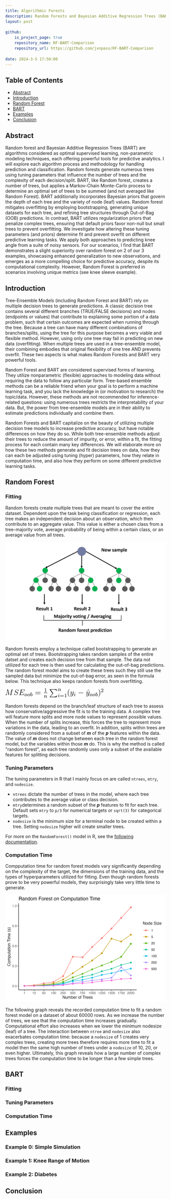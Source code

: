 ```yaml
---
title: Algorithmic Forests
description: Random Forests and Bayesian Additive Regression Trees (BART) are both powerful, nonparametric tree-based ensemble methods that predict on both regression and classification tasks. In this post and repository, I explore how they compare with each other regarding model fit, tuning parameters, computation time, and accuracy.  
layout: post

github:
    is_project_page: true
    repository_name: RF-BART-Comparison
    repository_url: https://github.com/jxnpass/RF-BART-Comparison

date: 2024-3-5 17:50:00
---
```


## Table of Contents
- [Abstract](#abstract)
- [Introduction](#introduction)
- [Random Forest](#random-forest)
- [BART](#bart)
- [Examples](#examples)
- [Conclusion](#conclusion)

## Abstract
Random forest and Bayesian Additive Regression Trees (BART) are algorithms considered as optimal supervised learning, non-parametric modeling techniques, each offering powerful tools for predictive analytics. I will explore each algorithm process and methodology for handling prediction and classification. Random forests generate numerous trees using tuning parameters that influence the number of trees and the complexity of each decision/split. BART, like Random forest, creates a number of trees, but applies a Markov-Chain Monte-Carlo process to determine an optimal set of trees to be summed (and not averaged like Random Forest). BART additionally incorporates Bayesian priors that govern the depth of each tree and the variety of node (leaf) values. Random forest mitigates overfitting by employing bootstrapping, generating unique datasets for each tree, and refining tree structures through Out-of-Bag (OOB) predictions. In contrast, BART utilizes regularization priors that penalize complex trees, ensuring that default priors favor non-null but small trees to prevent overfitting. We investigate how altering these tuning parameters (and priors) determine fit and prevent overfit on different predictive learning tasks. We apply both approaches to predicting knee angle from a suite of noisy sensors. For our scenarios, I find that BART demonstrates a slight superiority over random forest on 2 of our 3 examples, showcasing enhanced generalization to new observations, and emerges as a more compelling choice for predictive accuracy, despite its computational complexity. However, Random Forest is preferred in scenarios involving unique metrics (see knee sleeve example).

## Introduction
Tree-Ensemble Models (including Random Forest and BART) rely on multiple decision trees to generate predictions. A classic decision tree contains several different branches (TRUE/FALSE decisions) and nodes (endpoints or values) that contribute to explaining some portion of a data problem, such that certain outcomes are expected when running through the tree. Because a tree can have many different combinations of branches/splits, using the tree for this purpose becomes a very viable and flexible method. However, using only one tree may fail in predicting on new data (overfitting). When multiple trees are used in a tree-ensemble model, their combining embodies that original flexibility of one tree AND prevents overfit. These two aspects is what makes Random Forests and BART very powerful tools. 

Random Forest and BART are considered supervised forms of learning. They utilize nonparametric (flexible) approaches to modeling data without requiring the data to follow any particular form. Tree-based ensemble methods can be a reliable friend when your goal is to perform a machine learning task, and you lack the knowledge in (or motivation to research) the topic/data. However, these methods are not recommended for inference-related questions: using numerous trees restricts the interpretability of your data. But, the power from tree-ensemble models are in their ability to estimate predictions individually and combine them. 

Random Forests and BART capitalize on the beauty of utilizing multiple decision tree models to increase predictive accuracy, but have notable differences on how they do so. While both tree-ensemble methods adjust their trees to reduce the amount of impurity, or error, within a fit, the fitting process for each contain many key differences. We will elaborate more on how these two methods generate and fit decision trees on data, how they can each be adjusted using tuning (hyper) parameters, how they relate in computation time, and also how they perform on some different predictive learning tasks. 

## Random Forest

### Fitting
Random forests create multiple trees that are meant to cover the entire dataset. Dependent upon the task being classification or regression, each tree makes an independent decision about an observation, which then contribute to an aggregate value. This value is either a chosen class from a tree-majority vote, average probability of being within a certain class, or an average value from all trees.  

![Rf-ex](/assets/RF-BART/RF-ex.png)

Random forests employ a technique called bootstrapping to generate an optimal set of trees. Bootstrapping takes random samples of the entire datset and creates each decision tree from that sample. The data not utilized for each tree is then used for calculating the out-of-bag predictions. The random forest model aims to create these trees such they still use the sampled data but minimize the out-of-bag error, as seen in the formula below. This technique also keeps random forests from overfitting. 

![Rf-mse](/assets/RF-BART/RF-mse.png)

Random forests depend on the branch/leaf structure of each tree to assess how conservative/aggressive the fit is to the training data. A complex tree will feature more splits and more node values to represent possible values. When the number of splits increase, this forces the tree to represent more variations in the data, leading to an overfit. In addition, splits within trees are randomly considered from a subset of ***m*** of  the ***p*** features within the data. The value of ***m*** does not change between each tree in the random forest model, but the variables within those ***m*** do. This is why the method is called "random forest", as each tree randomly uses only a subset of the available features for splitting decisions. 

### Tuning Parameters

The tuning parameters in R that I mainly focus on are called ```ntrees```, ```mtry```, and ```nodesize```. 
* ```ntrees``` dictate the number of trees in the model, where each tree contributes to the average value or class decision. 
* ```mtry```determines a random subset of the ***p*** features to fit for each tree. Default sets ```mtry``` to ```p/3``` for numerical targets or ```sqrt(3)``` for categorical targets.
* ```nodesize``` is the minimum size for a terminal node to be created within a tree. Setting ```nodesize``` higher will create smaller trees. 

For more on the ```RandomForest()``` model in R, see the [following documentation](https://www.rdocumentation.org/packages/randomForest/versions/4.7-1.1/topics/randomForest).

### Computation Time

Compputation time for random forest models vary significantly depending on the complexity of the target, the dimensions of the training data, and the types of hyperparameters utilized for fitting. Even though random forests prove to be very powerful models, they surprisingly take very little time to generate. 

![Rf-comptime](/assets/RF-BART/RF-comptime.png)

The following graph reveals the recorded computation time to fit a random forest model on a dataset of about 60000 rows. As we increase the number of trees, we see that the computation time increases gradually. Computational effort also increases when we lower the minimum nodesize (leaf) of a tree. The interaction between ```ntree``` and ```nodesize``` also exacerbates computation time: because a ```nodesize``` of 1 creates very complex trees, creating more trees therefore requires more time to fit a model then the same high number of trees under a ```nodesize``` of 10, 20, or even higher. Ultimately, this graph reveals how a large number of complex trees forces the computation time to be longer than a few simple trees. 

## BART
### Fitting
### Tuning Parameters
### Computation Time

## Examples
### Example 0: Simple Simulation
### Example 1: Knee Range of Motion
### Example 2: Diabetes 

## Conclusion

